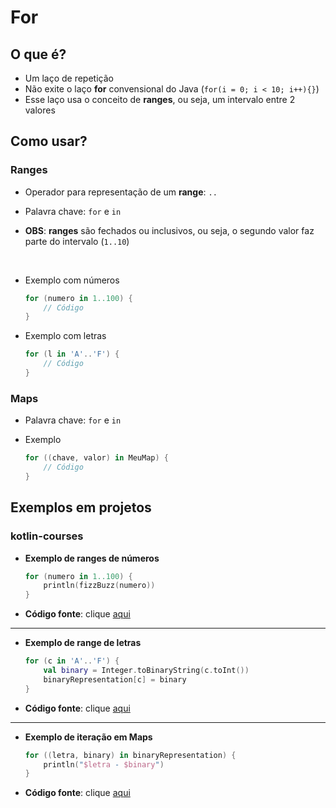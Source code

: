 # For

## O que é?

* Um laço de repetição
* Não exite o laço **for** convensional do Java (```for(i = 0; i < 10; i++){}```)
* Esse laço usa o conceito de **ranges**, ou seja, um intervalo entre 2 valores

## Como usar?

### Ranges

* Operador para representação de um **range**: ```..```
* Palavra chave: ```for``` e ```in```

* **OBS**: **ranges** são fechados ou inclusivos, ou seja, o segundo valor faz parte do intervalo (```1..10```)

<br>

* Exemplo com números
  ```kotlin
  for (numero in 1..100) {
      // Código
  }
  ```
  
* Exemplo com letras
  ```kotlin
  for (l in 'A'..'F') {
      // Código
  }
  ```
  
### Maps

* Palavra chave: ```for``` e ```in```

* Exemplo
  ```kotlin
  for ((chave, valor) in MeuMap) {
      // Código
  }
  ```
  
## Exemplos em projetos

### kotlin-courses

* **Exemplo de ranges de números**
  ```kotlin
  for (numero in 1..100) {
      println(fizzBuzz(numero))
  }
  ```
* **Código fonte**: clique [aqui](https://github.com/ImGabreuw/kotlin-courses/blob/master/douglas-motta/for/src/main/kotlin/Main.kt)

---

* **Exemplo de range de letras**
  ```kotlin
  for (c in 'A'..'F') {
      val binary = Integer.toBinaryString(c.toInt())
      binaryRepresentation[c] = binary
  }
  ```
* **Código fonte**: clique [aqui](https://github.com/ImGabreuw/kotlin-courses/blob/master/douglas-motta/iteracao-em-maps/src/main/kotlin/Main.kt)

---

* **Exemplo de iteração em Maps**
  ```kotlin
  for ((letra, binary) in binaryRepresentation) {
      println("$letra - $binary")
  }
  ```
* **Código fonte**: clique [aqui](https://github.com/ImGabreuw/kotlin-courses/blob/master/douglas-motta/iteracao-em-maps/src/main/kotlin/Main.kt)

